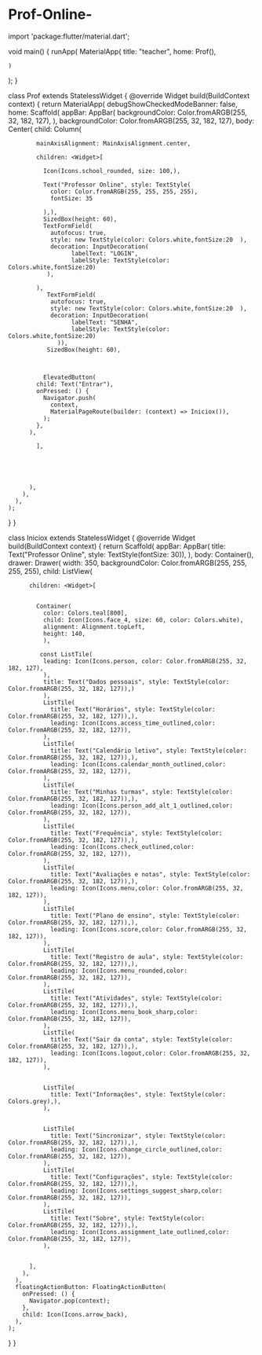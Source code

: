 # Prof-Online-

import 'package:flutter/material.dart';


void main() {
  runApp(
    MaterialApp(
      title: "teacher",
      home: Prof(),


    )
  );
}


class Prof extends StatelessWidget {
  @override
  Widget build(BuildContext context) {
    return MaterialApp(
      debugShowCheckedModeBanner: false,
      home: Scaffold(
        appBar: AppBar(
          backgroundColor: Color.fromARGB(255, 32, 182, 127),
        ),
        backgroundColor: Color.fromARGB(255, 32, 182, 127),
        body: Center(
          child: Column(
           
            mainAxisAlignment: MainAxisAlignment.center,
            
            children: <Widget>[
             
              Icon(Icons.school_rounded, size: 100,),
              
              Text("Professor Online", style: TextStyle(
                color: Color.fromARGB(255, 255, 255, 255),
                fontSize: 35
              
              ),),
              SizedBox(height: 60),
              TextFormField(
                autofocus: true,
                style: new TextStyle(color: Colors.white,fontSize:20  ),
                decoration: InputDecoration(
                      labelText: "LOGIN",
                      labelStyle: TextStyle(color: Colors.white,fontSize:20)
               ),
              
            ),
               TextFormField(
                autofocus: true,
                style: new TextStyle(color: Colors.white,fontSize:20  ),
                decoration: InputDecoration(
                      labelText: "SENHA",
                      labelStyle: TextStyle(color: Colors.white,fontSize:20)
                  )),
               SizedBox(height: 60),
              
           
              
              ElevatedButton(
            child: Text("Entrar"),
            onPressed: () {
              Navigator.push(
                context,
                MaterialPageRoute(builder: (context) => Iniciox()),
              );
            },
          ), 
              
            ],
            
            
          
          
          
          ),
        ),
      ),
    );
  }
}


class Iniciox extends StatelessWidget {
  @override
  Widget build(BuildContext context) {
    return Scaffold(
      appBar: AppBar(
        title: Text("Professor Online", style: TextStyle(fontSize: 30)),
      ),
      body: Container(),
      drawer: Drawer(
        width: 350,
        backgroundColor: Color.fromARGB(255, 255, 255, 255),
        child: ListView(


         
          children: <Widget>[


            Container(
              color: Colors.teal[800],
              child: Icon(Icons.face_4, size: 60, color: Colors.white),
              alignment: Alignment.topLeft,
              height: 140,
              ),
             
             const ListTile(
              leading: Icon(Icons.person, color: Color.fromARGB(255, 32, 182, 127),
              ),
              title: Text("Dados pessoais", style: TextStyle(color: Color.fromARGB(255, 32, 182, 127)),)
              ),
              ListTile(
                title: Text("Horários", style: TextStyle(color: Color.fromARGB(255, 32, 182, 127)),),
                leading: Icon(Icons.access_time_outlined,color: Color.fromARGB(255, 32, 182, 127)),
              ),
              ListTile(
                title: Text("Calendário letivo", style: TextStyle(color: Color.fromARGB(255, 32, 182, 127)),),
                leading: Icon(Icons.calendar_month_outlined,color: Color.fromARGB(255, 32, 182, 127)),
              ),
              ListTile(
                title: Text("Minhas turmas", style: TextStyle(color: Color.fromARGB(255, 32, 182, 127)),),
                leading: Icon(Icons.person_add_alt_1_outlined,color: Color.fromARGB(255, 32, 182, 127)),
              ),
              ListTile(
                title: Text("Frequência", style: TextStyle(color: Color.fromARGB(255, 32, 182, 127)),),
                leading: Icon(Icons.check_outlined,color: Color.fromARGB(255, 32, 182, 127)),
              ),
              ListTile(
                title: Text("Avaliações e notas", style: TextStyle(color: Color.fromARGB(255, 32, 182, 127)),),
                leading: Icon(Icons.menu,color: Color.fromARGB(255, 32, 182, 127)),
              ),
              ListTile(
                title: Text("Plano de ensino", style: TextStyle(color: Color.fromARGB(255, 32, 182, 127)),),
                leading: Icon(Icons.score,color: Color.fromARGB(255, 32, 182, 127)),
              ),
              ListTile(
                title: Text("Registro de aula", style: TextStyle(color: Color.fromARGB(255, 32, 182, 127)),),
                leading: Icon(Icons.menu_rounded,color: Color.fromARGB(255, 32, 182, 127)),
              ),
              ListTile(
                title: Text("Atividades", style: TextStyle(color: Color.fromARGB(255, 32, 182, 127)),),
                leading: Icon(Icons.menu_book_sharp,color: Color.fromARGB(255, 32, 182, 127)),
              ),
              ListTile(
                title: Text("Sair da conta", style: TextStyle(color: Color.fromARGB(255, 32, 182, 127)),),
                leading: Icon(Icons.logout,color: Color.fromARGB(255, 32, 182, 127)),
              ),


              ListTile(
                title: Text("Informações", style: TextStyle(color: Colors.grey),),
              ),


              ListTile(
                title: Text("Sincronizar", style: TextStyle(color: Color.fromARGB(255, 32, 182, 127)),),
                leading: Icon(Icons.change_circle_outlined,color: Color.fromARGB(255, 32, 182, 127)),
              ),
              ListTile(
                title: Text("Configurações", style: TextStyle(color: Color.fromARGB(255, 32, 182, 127)),),
                leading: Icon(Icons.settings_suggest_sharp,color: Color.fromARGB(255, 32, 182, 127)),
              ),
              ListTile(
                title: Text("Sobre", style: TextStyle(color: Color.fromARGB(255, 32, 182, 127)),),
                leading: Icon(Icons.assignment_late_outlined,color: Color.fromARGB(255, 32, 182, 127)),
              ),


          ],
        ),
      ),
      floatingActionButton: FloatingActionButton(
        onPressed: () {
          Navigator.pop(context);
        },
        child: Icon(Icons.arrow_back),
      ),
    );
  }
}
